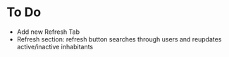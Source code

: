 To Do
=====

- Add new Refresh Tab 
- Refresh section: refresh button searches through users and reupdates active/inactive inhabitants




